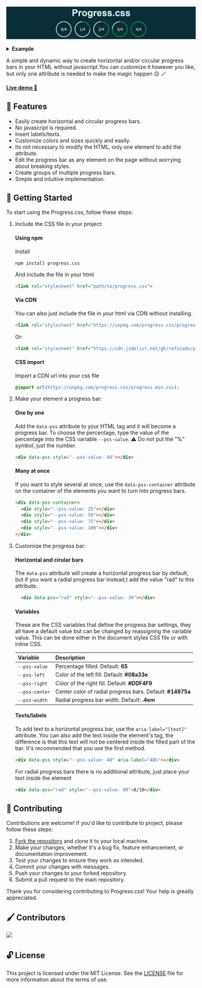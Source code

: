 
![Progress.css](./assets/banner.png)

<details>
  <summary><b>Example</b></summary>
  
  https://github.com/refusado/progress.css/assets/89546855/c932e2c3-cc4f-40d2-9ede-20c07b465164

</details>

A simple and dynamic way to create horizontal and/or circular progress bars in your HTML without javascript.You can customize it however you like, but only one attribute is needed to make the magic happen 😌 🪄 

[**Live demo 📎**](https://codepen.io/pen?template=PoxwVQM)

## 🦾 Features
- Easily create horizontal and circular progress bars.
- No javascript is required.
- Insert labels/texts.
- Customize colors and sizes quickly and easily.
- Its not necessary to modify the HTML, only one element to add the attribute.
- Edit the progress bar as any element on the page without worrying about breaking styles.
- Create groups of multiple progress bars.
- Simple and intuitive implementation.

## 🔨 Getting Started
To start using the Progress.css, follow these steps:

1. Include the CSS file in your project:

    #### Using npm
    Install
    ```
    npm install progress.css
    ```
    And include the file in your html
    ```html
    <link rel="stylesheet" href="path/to/progress.css">
    ```
    #### Via CDN
    You can also just include the file in your html via CDN without installing.
    ```html
    <link rel="stylesheet" href="https://unpkg.com/progress.css/progress.min.css">
    ```
    Or:
    ```html
    <link rel="stylesheet" href="https://cdn.jsdelivr.net/gh/refusado/progress.css/progress.min.css">
    ```
    #### CSS import 
    Import a CDN url into your css file
    ```css
    @import url(https://unpkg.com/progress.css/progress.min.css);
    ```

2. Make your element a progress bar:
    #### One by one
    Add the `data-pss` attribute to your HTML tag and it will become a progress bar. To choose the percentage, type the value of the percentage into the CSS variable `--pss-value`. ⚠️ Do not put the "%" symbol, just the number.
    ```html
    <div data-pss style="--pss-value: 94"></div>
    ```
    
    #### Many at once
    If you want to style several at once, use the `data-pss-container` attribute on the container of the elements you want to turn into progress bars.
    ```html
    <div data-pss-container>
      <div style="--pss-value: 25"></div>
      <div style="--pss-value: 50"></div>
      <div style="--pss-value: 75"></div>
      <div style="--pss-value: 100"></div>
    </div>
    ```


3. Customize the progress bar:
    #### Horizontal and cirular bars
    The `data-pss` attribute will create a horizontal progress bar by default, but if you want a radial progress bar instead,t add the value "rad" to this attribute.

    ```html
      <div data-pss="rad" style="--pss-value: 30"></div>
    ```
    #### Variables
    These are the CSS variables that define the progress bar settings, they all have a default value but can be changed by reassigning the variable value. This can be done either in the document styles CSS file or with inline CSS.

    | Variable                   | Description |
    |----------------------------|-------------|
    | `--pss-value`  | Percentage filled. Default: **65** |
    | `--pss-left`   | Color of the left fill. Default: **#08a33e** |
    | `--pss-right`  | Color of the right fill. Default: **#DDF4F9** |
    | `--pss-center` | Center color of radial progress bars. Default: **#14975a** |
    | `--pss-width`  | Radial progress bar width. Default: **.4em** |

    #### Texts/labels
    To add text to a horizontal progress bar, use the `aria-label="[text]"` attribute. You can also add the text inside the element's tag, the difference is that this text will not be centered inside the filled part of the bar. It's recommended that you use the first method.

    ```html
    <div data-pss style="--pss-value: 48" aria-label="48%"></div>
    ```
    For radial progress bars there is no additional attribute, just place your text inside the element
    ```html
    <div data-pss="rad" style="--pss-value: 80">8/10</div>
    ```

## 👥 Contributing

Contributions are welcome! If you'd like to contribute to project, please follow these steps:

1. [Fork the repository](https://github.com/refusado/progress.css/fork)  and clone it to your local machine.
2. Make your changes, whether it's a bug fix, feature enhancement, or documentation improvement.
3. Test your changes to ensure they work as intended.
4. Commit your changes with messages.
5. Push your changes to your forked repository.
6. Submit a pull request to the main repository.

Thank you for considering contributing to Progress.css! Your help is greatly appreciated.

## 🖌 Contributors

<a href="https://github.com/refusado/progress.css/graphs/contributors">
  <img src="https://contrib.rocks/image?repo=refusado/progress.css" />
</a>

## 🔓 License

This project is licensed under the  MIT License. See the [LICENSE](https://github.com/refusado/progress.css/blob/main/LICENSE) file for more information about the terms of use.